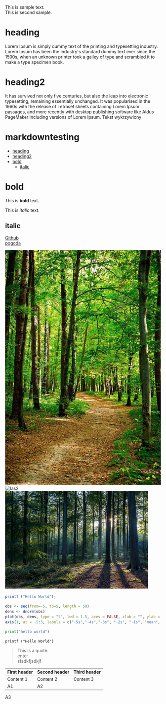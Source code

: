 <!-- Example for normal text -->
This is sample text.  
This is second sample.  
# heading
Lorem Ipsum is simply dummy text of the printing and typesetting industry. Lorem Ipsum has been the industry's standard dummy text ever since the 1500s, when an unknown printer took a galley of type and scrambled it to make a type specimen book.  
# heading2
It has survived not only five centuries, but also the leap into electronic typesetting, remaining essentially unchanged. It was popularised in the 1960s with the release of Letraset sheets containing Lorem Ipsum passages, and more recently with desktop publishing software like Aldus PageMaker including versions of Lorem Ipsum.
Tekst wykrzywiony

<!-- Example for title -->
<!-- omit in toc -->
markdowntesting
==============

<!-- Here comes the TOC -->
- [heading](#heading)
- [heading2](#heading2)
- [bold](#bold)
  - [italic](#italic)
  
  
<!-- Example of paragraph of text -->

<!-- Example of another paragraph -->

<!-- Example for Bold -->
# bold
This is **bold** text.
<!-- Example for Italic  -->
This is *italic* text.
## italic
<!-- Example for Links -->
[Github](https://github.com/martab0/Markdown)  
[pogoda](http://meteo.pl)
<!-- Example for Images -->
![las](las1.jpg)
![las2](https://d-tm.ppstatic.pl/kadry/d4/08/ccf306fbac4337497fc4223c4861.1000.jpg)
![las3](images/qwe.jpeg)
<!-- Example for linking to another file-->

<!-- Example for Headers -->

<!-- Just text with equation -->

<!-- Example for inline code -->

<!-- A block of code -->
```javascript
printf ("Hello World");
```
```r
obs <- seq(from=-5, to=5, length = 50)
dens <- dnorm(obs)
plot(obs, dens, type = "l", lwd = 1.5, axes = FALSE, xlab = "", ylab = "")
axis(1, at = -5:5, labels = c("-5s","-4s","-3s", "-2s", "-1s", "mean", "1s", "2s", "3s","4s","5s"))
```
```python
print("hello world")
```
```
printf ("Hello World")
```

<!-- Example for Quote -->
> This is a quote.  
> enter  
> sfsdkfjsdkjf

<!-- Example for Bullet List -->

<!-- Example for Numbered List -->

<!-- Example for Tables -->
| First header | Second header | Third header |
| ------------ | ------------- | ------------ |
| Content 1    | Content 2     | Content 3    |
| A1           | A2            |
A3
<!-- Paragraph after table -->
